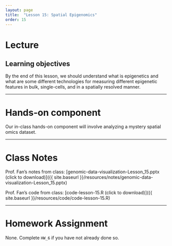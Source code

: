 ```yaml
---
layout: page
title:  "Lesson 15: Spatial Epigenomics"
order: 15
---
```


# Lecture

## Learning objectives

By the end of this lesson, we should understand what is epigenetics and what are some different technologies for measuring different epigenetic features in bulk, single-cells, and in a spatially resolved manner.

---

# Hands-on component

Our in-class hands-on component will involve analyzing a mystery spatial omics dataset.

---

# Class Notes

Prof. Fan’s notes from class: [genomic-data-visualization-Lesson_15.pptx (click to download)]({{ site.baseurl }}/resources/notes/genomic-data-visualization-Lesson_15.pptx)

Prof. Fan’s code from class: [code-lesson-15.R (click to download)]({{ site.baseurl }}/resources/code/code-lesson-15.R) 

---

# Homework Assignment

None. Complete `HW_6` if you have not already done so. 


